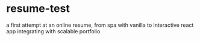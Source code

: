 # resume-test
a first attempt at an online resume, from spa with vanilla to interactive react app integrating with scalable portfolio
